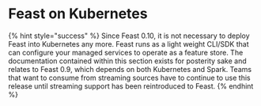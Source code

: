 # Feast on Kubernetes

{% hint style="success" %}
Since Feast 0.10, it is not necessary to deploy Feast into Kubernetes any more. Feast runs as a light weight CLI/SDK that can configure your managed services to operate as a feature store. The documentation contained within this section exists for posterity sake and relates to Feast 0.9, which depends on both Kubernetes and Spark. Teams that want to consume from streaming sources have to continue to use this release until streaming support has been reintroduced to Feast.
{% endhint %}



